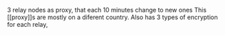 3 relay nodes as proxy, that each 10 minutes change to new ones
This [[proxy]]s are mostly on a diferent country.
Also has 3 types of encryption for each relay,

